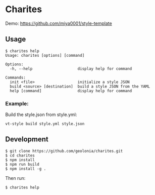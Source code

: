 # Charites

Demo: https://github.com/miya0001/style-template

## Usage

```
$ charites help
Usage: charites [options] [command]

Options:
  -h, --help                    display help for command

Commands:
  init <file>                   initialize a style JSON
  build <source> [destination]  build a style JSON from the YAML
  help [command]                display help for command
```

### Example:

Build the style.json from style.yml:

```
vt-style build style.yml style.json
```

## Development

```
$ git clone https://github.com/geolonia/charites.git
$ cd charites
$ npm install
$ npm run build
$ npm install -g .
```

Then run:

```
$ charites help
```
